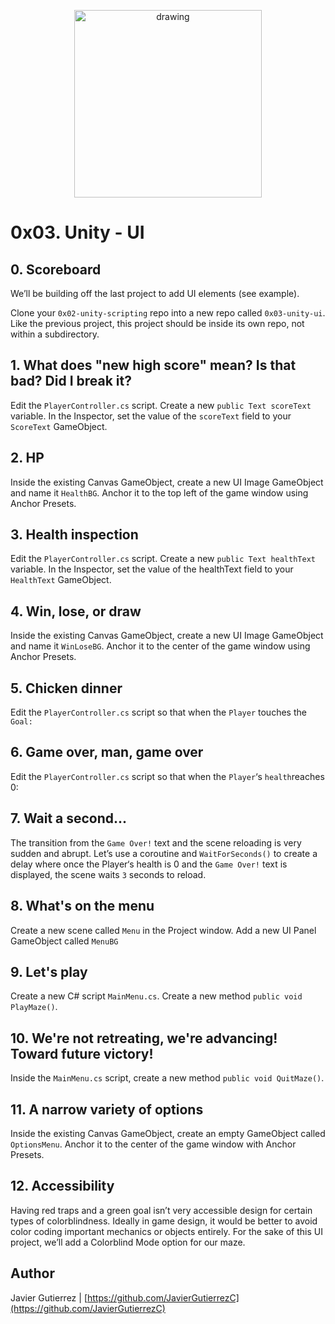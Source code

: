 <p align="center">
<img src="https://upload.wikimedia.org/wikipedia/commons/thumb/1/19/Unity_Technologies_logo.svg/275px-Unity_Technologies_logo.svg.png" alt="drawing" width="300"/>
</p>

# 0x03. Unity - UI

## 0. Scoreboard
We’ll be building off the last project to add UI elements (see example).

Clone your ```0x02-unity-scripting``` repo into a new repo called ```0x03-unity-ui```. Like the previous project, this project should be inside its own repo, not within a subdirectory.

## 1. What does "new high score" mean? Is that bad? Did I break it? 
Edit the ```PlayerController.cs``` script. Create a new ```public Text scoreText``` variable. In the Inspector, set the value of the ```scoreText``` field to your ```ScoreText``` GameObject.

## 2. HP 
Inside the existing Canvas GameObject, create a new UI Image GameObject and name it ```HealthBG```. Anchor it to the top left of the game window using Anchor Presets.

## 3. Health inspection 
Edit the ```PlayerController.cs``` script. Create a new ```public Text healthText``` variable. In the Inspector, set the value of the healthText field to your ```HealthText``` GameObject.

## 4. Win, lose, or draw 
Inside the existing Canvas GameObject, create a new UI Image GameObject and name it ```WinLoseBG```. Anchor it to the center of the game window using Anchor Presets.

## 5. Chicken dinner 
Edit the ```PlayerController.cs``` script so that when the ```Player``` touches the ```Goal:```

## 6. Game over, man, game over
Edit the ```PlayerController.cs``` script so that when the ```Player```‘s ```health```reaches 0:

## 7. Wait a second... 
The transition from the ```Game Over!``` text and the scene reloading is very sudden and abrupt. Let’s use a coroutine and ```WaitForSeconds()``` to create a delay where once the Player‘s health is 0 and the ```Game Over!``` text is displayed, the scene waits ```3``` seconds to reload.

## 8. What's on the menu 
Create a new scene called ```Menu``` in the Project window. Add a new UI Panel GameObject called ```MenuBG```

## 9. Let's play 
Create a new C# script ```MainMenu.cs```. Create a new method ```public void PlayMaze()```.

## 10. We're not retreating, we're advancing! Toward future victory! 
Inside the ```MainMenu.cs``` script, create a new method ```public void QuitMaze()```.

## 11. A narrow variety of options 
Inside the existing Canvas GameObject, create an empty GameObject called ```OptionsMenu```. Anchor it to the center of the game window with Anchor Presets.

## 12. Accessibility 
Having red traps and a green goal isn’t very accessible design for certain types of colorblindness. Ideally in game design, it would be better to avoid color coding important mechanics or objects entirely. For the sake of this UI project, we’ll add a Colorblind Mode option for our maze.

## Author

Javier Gutierrez  | [https://github.com/JavierGutierrezC](https://github.com/JavierGutierrezC)

